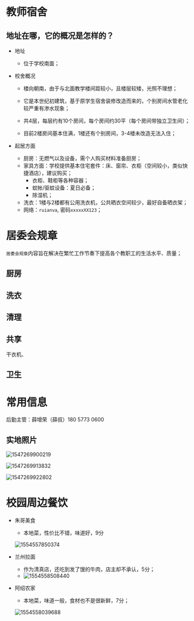 # 教师宿舍

## 地址在哪，它的概况是怎样的？

- 地址

  - 位于学校南面；
- 校舍概况

  - 楼向朝南，由于与北面教学楼间距较小，且楼层较矮，光照不理想；

  - 它是本世纪初建筑，基于原学生宿舍装修改造而来的，个别房间水管老化较严重有渗水现象；

  - 共4层，每层约有10个房间，每个房间约30平（每个房间带独立卫生间）；

  - 目前2楼房间基本住满，1楼还有个别房间，3-4楼未改造无法入住；

- 起居方面
  - 厨房：无燃气以及设备，需个人购买材料准备厨房；
  - 家具方面：学校提供基本住宅套件：床、窗帘、衣柜（空间较小，类似快捷酒店），建议购买；
    - 衣柜、鞋柜等各种容器；
    - 蚊帐/驱蚊设备：夏日必备；
    - 除湿机；
  - 洗衣：1楼与2楼都有公用洗衣机，公共晒衣空间较少，最好自备晒衣架；
  - 网络：`ruianva`, 密码`xxxxxXX123`；



# 居委会规章

`居委会规章`内容旨在解决在繁忙工作节奏下提高各个教职工的生活水平、质量；



## 厨房

## 洗衣

## 清理

## 共享

干衣机、



## 卫生





# 常用信息

后勤主管：薛增荣（薛叔）180 5773 0600



## 实地照片

![1547269900219](media/1547269900219.png)

![1547269913832](media/1547269913832.png)

![1547269922802](media/1547269922802.png)





# 校园周边餐饮

- 朱哥美食

  - 本地菜，性价比不错，味道好，9分

  ![1554557850374](media/1554557850374.png)

- 兰州拉面

  - 作为清真店，还吃到发了馊的牛肉，店主却不承认，5分；
  - ![1554558508440](media/1554558508440.png)

- 阿绍农家

  - 本地菜，味道一般，食材也不是很新鲜，7分；

  ![1554558039688](media/1554558039688.png)



